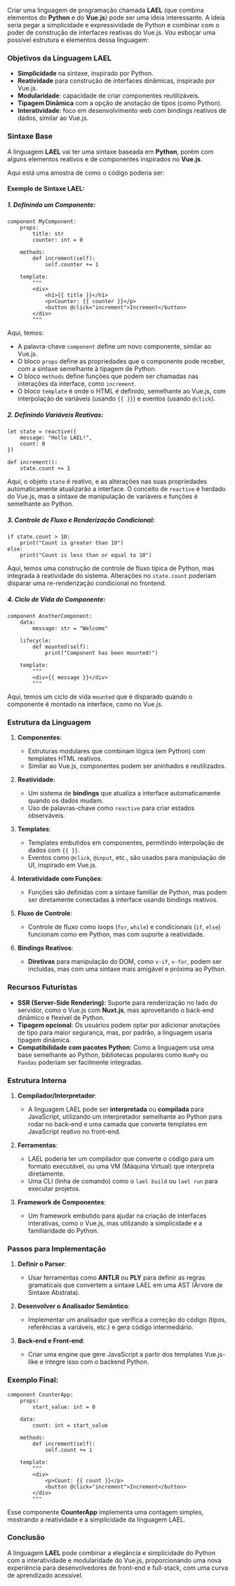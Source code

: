 Criar uma linguagem de programação chamada **LAEL** (que combina elementos do **Python** e do **Vue.js**) pode ser uma ideia interessante. A ideia seria pegar a simplicidade e expressividade de Python e combinar com o poder de construção de interfaces reativas do Vue.js. Vou esboçar uma possível estrutura e elementos dessa linguagem:

### Objetivos da Linguagem LAEL
- **Simplicidade** na sintaxe, inspirado por Python.
- **Reatividade** para construção de interfaces dinâmicas, inspirado por Vue.js.
- **Modularidade**: capacidade de criar componentes reutilizáveis.
- **Tipagem Dinâmica** com a opção de anotação de tipos (como Python).
- **Interatividade**: foco em desenvolvimento web com bindings reativos de dados, similar ao Vue.js.

### Sintaxe Base

A linguagem **LAEL** vai ter uma sintaxe baseada em **Python**, porém com alguns elementos reativos e de componentes inspirados no **Vue.js**.

Aqui está uma amostra de como o código poderia ser:

#### Exemplo de Sintaxe LAEL:

##### 1. Definindo um Componente:
```lael
component MyComponent:
    props:
        title: str
        counter: int = 0

    methods:
        def increment(self):
            self.counter += 1

    template:
        """
        <div>
            <h1>{{ title }}</h1>
            <p>Counter: {{ counter }}</p>
            <button @click="increment">Increment</button>
        </div>
        """
```

Aqui, temos:
- A palavra-chave `component` define um novo componente, similar ao Vue.js.
- O bloco `props` define as propriedades que o componente pode receber, com a sintaxe semelhante à tipagem de Python.
- O bloco `methods` define funções que podem ser chamadas nas interações da interface, como `increment`.
- O bloco `template` é onde o HTML é definido, semelhante ao Vue.js, com interpolação de variáveis (usando `{{ }}`) e eventos (usando `@click`).

##### 2. Definindo Variáveis Reativas:
```lael
let state = reactive({
    message: "Hello LAEL!",
    count: 0
})

def increment():
    state.count += 1
```

Aqui, o objeto `state` é reativo, e as alterações nas suas propriedades automaticamente atualizarão a interface. O conceito de `reactive` é herdado do Vue.js, mas a sintaxe de manipulação de variáveis e funções é semelhante ao Python.

##### 3. Controle de Fluxo e Renderização Condicional:
```lael
if state.count > 10:
    print("Count is greater than 10")
else:
    print("Count is less than or equal to 10")
```

Aqui, temos uma construção de controle de fluxo típica de Python, mas integrada à reatividade do sistema. Alterações no `state.count` poderiam disparar uma re-renderização condicional no frontend.

##### 4. Ciclo de Vida do Componente:
```lael
component AnotherComponent:
    data:
        message: str = "Welcome"

    lifecycle:
        def mounted(self):
            print("Component has been mounted!")

    template:
        """
        <div>{{ message }}</div>
        """
```

Aqui, temos um ciclo de vida `mounted` que é disparado quando o componente é montado na interface, como no Vue.js.

### Estrutura da Linguagem

1. **Componentes**:
   - Estruturas modulares que combinam lógica (em Python) com templates HTML reativos.
   - Similar ao Vue.js, componentes podem ser aninhados e reutilizados.

2. **Reatividade**:
   - Um sistema de **bindings** que atualiza a interface automaticamente quando os dados mudam.
   - Uso de palavras-chave como `reactive` para criar estados observáveis.

3. **Templates**:
   - Templates embutidos em componentes, permitindo interpolação de dados com `{{ }}`.
   - Eventos como `@click`, `@input`, etc., são usados para manipulação de UI, inspirado em Vue.js.

4. **Interatividade com Funções**:
   - Funções são definidas com a sintaxe familiar de Python, mas podem ser diretamente conectadas à interface usando bindings reativos.

5. **Fluxo de Controle**:
   - Controle de fluxo como loops (`for`, `while`) e condicionais (`if`, `else`) funcionam como em Python, mas com suporte a reatividade.

6. **Bindings Reativos**:
   - **Diretivas** para manipulação do DOM, como `v-if`, `v-for`, podem ser incluídas, mas com uma sintaxe mais amigável e próxima ao Python.

### Recursos Futuristas

- **SSR (Server-Side Rendering)**: Suporte para renderização no lado do servidor, como o Vue.js com **Nuxt.js**, mas aproveitando o back-end dinâmico e flexível de Python.
- **Tipagem opcional**: Os usuários podem optar por adicionar anotações de tipo para maior segurança, mas, por padrão, a linguagem usaria tipagem dinâmica.
- **Compatibilidade com pacotes Python**: Como a linguagem usa uma base semelhante ao Python, bibliotecas populares como `NumPy` ou `Pandas` poderiam ser facilmente integradas.

### Estrutura Interna

1. **Compilador/Interpretador**: 
   - A linguagem LAEL pode ser **interpretada** ou **compilada** para JavaScript, utilizando um interpretador semelhante ao Python para rodar no back-end e uma camada que converte templates em JavaScript reativo no front-end.
  
2. **Ferramentas**:
   - LAEL poderia ter um compilador que converte o código para um formato executável, ou uma VM (Máquina Virtual) que interpreta diretamente.
   - Uma CLI (linha de comando) como o `lael build` ou `lael run` para executar projetos.

3. **Framework de Componentes**:
   - Um framework embutido para ajudar na criação de interfaces interativas, como o Vue.js, mas utilizando a simplicidade e a familiaridade do Python.

### Passos para Implementação

1. **Definir o Parser**:
   - Usar ferramentas como **ANTLR** ou **PLY** para definir as regras gramaticais que convertem a sintaxe LAEL em uma AST (Árvore de Sintaxe Abstrata).

2. **Desenvolver o Analisador Semântico**:
   - Implementar um analisador que verifica a correção do código (tipos, referências a variáveis, etc.) e gera código intermediário.

3. **Back-end e Front-end**:
   - Criar uma engine que gere JavaScript a partir dos templates Vue.js-like e integre isso com o backend Python.

### Exemplo Final:

```lael
component CounterApp:
    props:
        start_value: int = 0

    data:
        count: int = start_value

    methods:
        def increment(self):
            self.count += 1

    template:
        """
        <div>
            <p>Count: {{ count }}</p>
            <button @click="increment">Increment</button>
        </div>
        """
```

Esse componente **CounterApp** implementa uma contagem simples, mostrando a reatividade e a simplicidade da linguagem LAEL.

### Conclusão
A linguagem **LAEL** pode combinar a elegância e simplicidade do Python com a interatividade e modularidade do Vue.js, proporcionando uma nova experiência para desenvolvedores de front-end e full-stack, com uma curva de aprendizado acessível.

